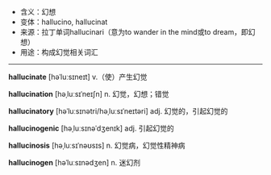- <span class="definition">含义：幻想</span>
- <span class="definition">变体：hallucino, hallucinat</span>
- <span class="definition">来源：拉丁单词hallucinari（意为to wander in the mind或to dream，即幻想）</span>
- <span class="definition">用途：构成幻觉相关词汇</span>

---

<span class="vocabulary">**hallucinate**</span> [həˈluːsɪneɪt] v.（使）产生幻觉

<span class="vocabulary">**hallucination**</span> [həˌluːsɪˈneɪʃn] n. 幻觉，幻想；错觉

<span class="vocabulary">**hallucinatory**</span> [həˈluːsɪnətri/həˌluːsɪˈneɪtəri] adj. 幻觉的，引起幻觉的

<span class="vocabulary">**hallucinogenic**</span> [həˌluːsɪnəˈdʒenɪk] adj. 引起幻觉的 

<span class="vocabulary">**hallucinosis**</span> [həˌluːsɪˈnəʊsɪs] n. 幻觉病，幻觉性精神病

<span class="vocabulary">**hallucinogen**</span> [həˈluːsɪnədʒen] n. 迷幻剂

